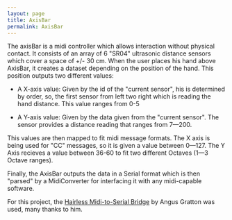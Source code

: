 ```yaml
---
layout: page
title: AxisBar
permalink: AxisBar
---
```


The axisBar is a midi controller which allows interaction without physical contact.
It consists of an array of 6 "SR04" ultrasonic distance sensors which cover a space of +/- 30 cm.
When the user places his hand above AxisBar, it creates a dataset depending on the position of the hand.
This position outputs two different values:

- A X-axis value: Given by the id of the "current sensor", his is determined by order, so, the first sensor from left two right which is reading the hand distance. This value ranges from 0-5 

- A Y-axis value: Given by the data given from the "current sensor". The sensor provides a distance reading that ranges from 7—200.

This values are then mapped to fit midi message formats. The X axis is being used for "CC" messages, so it is given a value between 0—127. The Y Axis recieves a value between 36-60 to fit two different Octaves (1—3 Octave ranges).

Finally, the AxisBar outputs the data in a Serial format which is then "parsed" by a MidiConverter for interfacing it with any midi-capable software.

For this project, the [Hairless Midi-to-Serial Bridge](http://projectgus.github.io/hairless-midiserial/) by Angus Gratton was used, many thanks to him.

